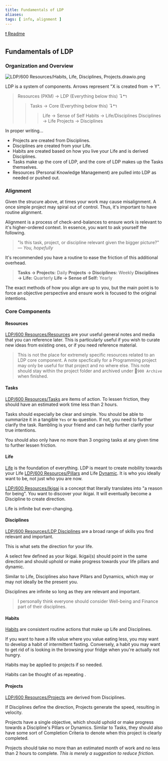 ```yaml
---
title: Fundamentals of LDP
aliases: 
tags: [ info, alignment ]
---
```

[❗ Readme](None)
## Fundamentals of LDP
### Organization and Overview
![LDP/600 Resources/Habits, Life, Disciplines, Projects.drawio.png](None)

LDP is a system of components. Arrows represent "X is created from $\rightarrow$ Y". 

> Resources (PKM) → LDP (Everything below this) ↴↰
>> Tasks → Core (Everything below this) ↴↰
>>> Life → Sense of Self
>>> Habits → Life/Disciplines
>>> Disciplines → Life
>>> Projects → Disciplines

In proper writing...
- Projects are created from Disciplines.
- Disciplines are created from your Life.
- Habits are created based on how you live your Life and is derived Disciplines.
- Tasks make up the core of LDP, and the core of LDP makes up the Tasks themselves.
- Resources (Personal Knowledge Management) are pulled into LDP as needed or pushed out.

### Alignment
Given the strucure above, at times your work may cause misalignment. A once simple project may spiral out of control. Thus, it's important to have routine alignment.

Alignment is a process of check-and-balances to ensure work is relevant to it's higher-ordered context. In essence, you want to ask yourself the following.

> "Is this task, project, or discipline relevant given the bigger picture?" 
> — <cite>You, hopefully</cite>

It's recommended you have a routine to ease the friction of this additional overhead.

> **Tasks $\rightarrow$ Projects:** Daily
> **Projects $\rightarrow$ Disciplines:** Weekly
> **Disciplines $\rightarrow$ Life:** Quarterly
> **Life $\rightarrow$ Sense of Self:** Yearly

The exact methods of how you align are up to you, but the main point is to force an objective perspective and ensure work is focused to the original intentions.

### Core Components
#### Resources
[LDP/600 Resources/Resources](None) are your useful general notes and media that you can reference later. This is particularly useful if you wish to curate new ideas from existing ones, or if you need reference material.

> This is not the place for extremely specific resources related to an LDP core component. A note specfically for a Programming project may only be useful for that project and no where else. This note should stay within the project folder and  archived under 📁`900 Archive` when finished.

#### Tasks
[LDP/600 Resources/Tasks](None) are items of action. To lessen friction, they should have an estimated work time less than 2 hours.

Tasks should especially be clear and simple. You should be able to summarize it in a tangible `Yes` or `No` question. If not, you need to further clarify the task. Rambling is your friend and can help further clarify your true intentions.

You should also only have no more than 3 ongoing tasks at any given time to further lessen friction. 

#### Life
[Life](None) is the foundation of everything. LDP is meant to create mobility towards your Life [LDP/600 Resources/Pillars](None) and Life [Dynamic](None). It is who you ideally want to be, not just who you are now.

[LDP/600 Resources/Ikigai](None) is a concept that literally translates into "a reason for being". You want to discover your ikigai. It will eventually become a Discipline to create direction.

Life is infinite but ever-changing.

#### Disciplines
[LDP/600 Resources/LDP Disciplines](None) are a broad range of skills you find relevant and important. 

This is what sets the direction for your life.

A select few defined as your Ikigai. Ikigai(s) should point in the same direction and should uphold or make progress towards your life pillars and dynamic.

Similar to Life, Disciplines also have Pillars and Dynamics, which may or may not ideally be the present you. 

Disciplines are infinite so long as they are relevant and important.

> I personally think everyone should consider Well-being and Finance part of their disciplines.

#### Habits
[Habits](out/habits.md) are consistent routine actions that make up Life and Disciplines.

If you want to have a life value where you value eating less, you may want to develop a habit of intermittent fasting. Conversely, a habit you may want to get rid of is looking in the browsing your fridge when you're actually not hungry.

Habits may be applied to projects if so needed.

Habits can be thought of as repeating [](None#Tasks).

#### Projects
[LDP/600 Resources/Projects](None) are derived from Disciplines. 

If Disciplines define the direction, Projects generate the speed, resulting in velocity.

Projects have a single objective, which should uphold or make progress towards a Discipline's Pillars or Dynamics. Similar to Tasks, they should also have some sort of Completion Criteria to denote when this project is clearly completed.

Projects should take no more than an estimated month of work and no less than 2 hours to complete. *This is merely a suggestion to reduce friction.*